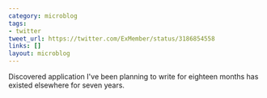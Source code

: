 ```yaml
---
category: microblog
tags:
- twitter
tweet_url: https://twitter.com/ExMember/status/3186854558
links: []
layout: microblog
---
```

Discovered application I've been planning to write for eighteen months has existed elsewhere for seven years.
